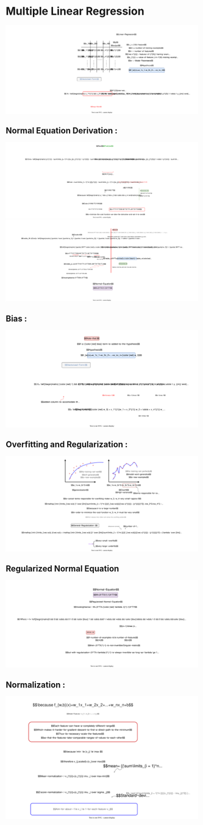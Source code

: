 <style>
img {
  background-color: transparent;
  background-size: cover;
}
</style>

# Multiple Linear Regression 
<img src="images/regurzation.svg">

## Normal Equation Derivation :

<img src="images/minimize.svg" width = "1000px">
<img src="images/reguralilambda.svg">

## Bias :

<img src="images/bias.svg">

## Overfitting and Regularization :

<img src="images/overfit.svg">

## Regularized Normal Equation

<img src="images/normregular.svg">

## Normalization : 
<img src="images/feature~scaling.svg">
